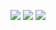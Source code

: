 <p align = "center">
  <img  src = "http://github-readme-streak-stats.herokuapp.com?user=mazy06000&date_format=j%2Fn%5B%2FY%5D">
  <img  src = "https://github-readme-stats.vercel.app/api?username=mazy06000&show_icons=true">
  <img src = "https://github-readme-stats.vercel.app/api/top-langs/?username=mazy06000&layout=compact1">
</p>

